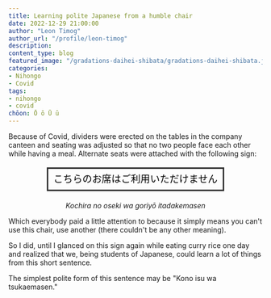 ```yaml
---
title: Learning polite Japanese from a humble chair
date: 2022-12-29 21:00:00
author: "Leon Timog"
author_url: "/profile/leon-timog"
description: 
content_type: blog
featured_image: "/gradations-daihei-shibata/gradations-daihei-shibata.jpg"
categories:
- Nihongo
- Covid
tags:
- nihongo
- covid
chōon: Ō ō Ū ū
---
```

Because of Covid, dividers were erected on the tables in the company canteen and seating was adjusted so that no two people face each other while having a meal. Alternate seats were attached with the following sign:

<p style="text-align:center;line-height:3;font-family:sans-serif;"><span style="font-size:1.2rem; color:#000;border:3px solid #333;padding:10px">こちらのお席はご利用いただけません</span></p>

<p style="text-align:center;font-style:italic">Kochira no oseki wa goriyō itadakemasen</p>

Which everybody paid a little attention to because it simply means you can't use this chair, use another (there couldn't be any other meaning).

So I did, until I glanced on this sign again while eating curry rice one day and realized that we, being students of Japanese, could learn a lot of things from this short sentence.

The simplest polite form of this sentence may be "Kono isu wa tsukaemasen." 